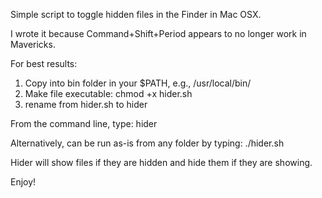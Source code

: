Simple script to toggle hidden files in the Finder in Mac OSX.  

I wrote it because Command+Shift+Period appears to no longer work in Mavericks.

For best results:

1.  Copy into bin folder in your $PATH, e.g., /usr/local/bin/
2.  Make file executable:  chmod +x hider.sh
2.  rename from hider.sh to hider

From the command line, type: hider

Alternatively, can be run as-is from any folder by typing: ./hider.sh

Hider will show files if they are hidden and hide them if they are showing.

Enjoy!

